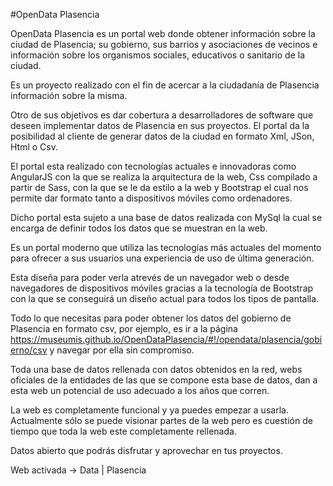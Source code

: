 #OpenData Plasencia

OpenData Plasencia es un portal web donde obtener información sobre la ciudad de Plasencia; su gobierno, sus barrios y asociaciones de vecinos e información sobre los organismos sociales, educativos o sanitario de la ciudad.

Es un proyecto realizado con el fin de acercar a la ciudadanía de Plasencia información sobre la misma.

Otro de sus objetivos es dar cobertura a desarrolladores de software que deseen implementar datos de Plasencia en sus proyectos. El portal da la posibilidad al cliente de generar datos de la ciudad en formato Xml, JSon, Html o Csv.

El portal esta realizado con tecnologías actuales e innovadoras como AngularJS con la que se realiza la arquitectura de la web, Css compilado a partir de Sass, con la que se le da estilo a la web y Bootstrap el cual nos permite dar formato tanto a dispositivos móviles como ordenadores.

Dicho portal esta sujeto a una base de datos realizada con MySql la cual se encarga de definir todos los datos que se muestran en la web.

Es un portal moderno que utiliza las tecnologías más actuales del momento para ofrecer a sus usuarios una experiencia de uso de última generación.

Esta diseña para poder verla atrevés de un navegador web o desde navegadores de dispositivos móviles gracias a la tecnología de Bootstrap con la que se conseguirá un diseño actual para todos los tipos de pantalla.

Todo lo que necesitas para poder obtener los datos del gobierno de Plasencia en formato csv, por ejemplo, es ir a la página https://museumis.github.io/OpenDataPlasencia/#!/opendata/plasencia/gobierno/csv y navegar por ella sin compromiso.

Toda una base de datos rellenada con datos obtenidos en la red, webs oficiales de la entidades de las que se compone esta base de datos, dan a esta web un potencial de uso adecuado a los años que corren.

La web es completamente funcional y ya puedes empezar a usarla. Actualmente sólo se puede visionar partes de la web pero es cuestión de tiempo que toda la web este completamente rellenada.

Datos abierto que podrás disfrutar y aprovechar en tus proyectos.

Web activada -> Data | Plasencia
